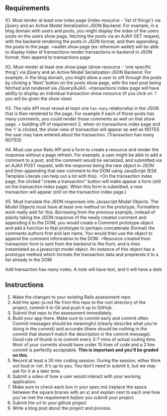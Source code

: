 ## Requirements

 X1. Must render at least one index page (index resource - 'list of things') via jQuery and an Active Model Serialization JSON Backend. For example, in a blog domain with users and posts, you might display the index of the users posts on the users show page, fetching the posts via an AJAX GET request, with the backend rendering the posts in JSON format, and then appending the posts to the page.
 =wallet show page (ex: ethereum wallet) will be able to display index of transactions
 render transactions in backend in JSON format, then append to transactions page

 X2. Must render at least one show page (show resource - 'one specific thing') via jQuery and an Active Model Serialization JSON Backend. For example, in the blog domain, you might allow a user to sift through the posts by clicking a 'Next' button on the posts show page, with the next post being fetched and rendered via JQuery/AJAX.
 =transactions index page will have ability to display an individual transaction show resource (if you click on 'i'
 you will be given the show view)

 X3. The rails API must reveal at least one `has-many` relationship in the JSON that is then rendered to the page. For example if each of those posts has many comments, you could render those comments as well on that show page.
 = building off of requirement 2, when on transactions index page and the 'i' is clicked, the show view of transaction will appear as well as NOTES the user may have entered about the transaction. (Transaction has many NOTES)

 X4. Must use your Rails API and a form to create a resource and render the response without a page refresh. For example, a user might be able to add a comment to a post, and the comment would be serialized, and submitted via an AJAX POST request, with the response being the new object in JSON and then appending that new comment to the DOM using JavaScript (ES6 Template Literals can help out a lot with this).
 =On the transaction index page, the clicked "create a transaction" button will make appear a form (still on the transaction index page). When this form is submitted, a new transaction will appear (still on the transaction index page.)

 X5. Must translate the JSON responses into Javascript Model Objects. The Model Objects must have at least one method on the prototype. Formatters work really well for this. Borrowing from the previous example, instead of plainly taking the JSON response of the newly created comment and appending it to the DOM, you would create a Comment prototype object and add a function to that prototype to perhaps concatenate (format) the comments authors first and last name. You would then use the object to append the comment information to the DOM.
=Resource created from transaction form is sent from the backend to the front, and is then instantiated as a javascript model object.  An instance of this object has a prototype method which formats the transaction data and preprends it to a list already in the DOM

Add transaction has many notes.  A note will have text, and it will have a date
## Instructions

1. Make the changes to your existing Rails assessment repo.
2. Add the spec-js.md file from this repo to the root directory of the project, commit it to Git and push it up to GitHub.
3. Submit that repo to the assessment immediately.
4. Build your app there. Make sure to commit early and commit often. Commit messages should be meaningful (clearly describe what you're doing in the commit) and accurate (there should be nothing in the commit that doesn't match the description in the commit message). Good rule of thumb is to commit every 3-7 mins of actual coding time. Most of your commits should have under 15 lines of code and a 2 line commit is perfectly acceptable. **This is important and you'll be graded on this**.
6. Record at least a 30 min coding session. During the session, either think out loud or not. It's up to you. You don't need to submit it, but we may ask for it at a later time.
7. Submit a video of how a user would interact with your working application.
8. Make sure to check each box in your spec.md (replace the space between the square braces with an x) and explain next to each one how you've met the requirement *before* you submit your project.
9. Submit the url to your github project
10. Write a blog post about the project and process.